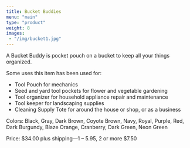 ```yaml
---
title: Bucket Buddies
menu: "main"
type: "product"
weight: 8
images:
 - "/img/bucket1.jpg"
---
```


A Bucket Buddy is pocket pouch on a bucket to keep all your things organized.  

Some uses this item has been used for:

  * Tool Pouch for mechanics 
  * Seed and yard tool pockets for flower and vegetable gardening
  * Tool organizer for household appliance repair and maintenance 
  * Tool keeper for landscaping supplies 
  * Cleaning Supply Tote for around the house or shop, or as a business

Colors:  Black, Gray, Dark Brown, Coyote Brown, Navy, Royal, Purple, Red, Dark Burgundy, Blaze Orange, Cranberry, Dark Green, Neon Green 



Price: $34.00 plus shipping—1 – 5.95, 2 or more $7.50

